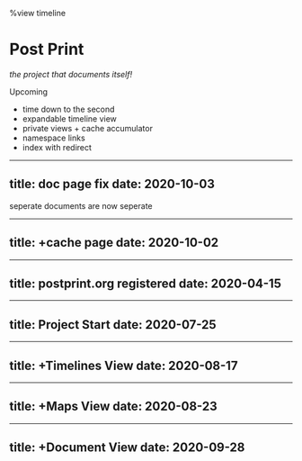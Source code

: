 %view timeline

# Post Print

*the project that documents itself!*

Upcoming
- time down to the second
- expandable timeline view
- private views + cache accumulator
- namespace links
- index with redirect

---
title: doc page fix
date: 2020-10-03
---
seperate documents are now seperate

---
title: +cache page
date: 2020-10-02
---

---
title: postprint.org registered
date: 2020-04-15
---

---
title: Project Start
date: 2020-07-25
---

---
title: +Timelines View
date: 2020-08-17
---

---
title: +Maps View
date: 2020-08-23
---

---
title: +Document View
date: 2020-09-28
---

